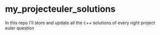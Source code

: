 # my_projecteuler_solutions
In this repo I'll store and update all the c++ solutions of every right project euler question
